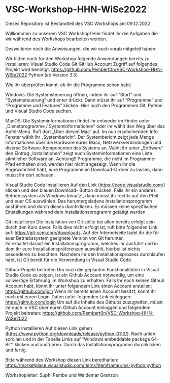 # VSC-Workshop-HHN-WiSe2022
Dieses Repository ist Bestandteil des VSC Workshops am 09.12.2022

Willkommen zu unserem VSC Workshop!
Hier findet ihr die Aufgaben die wir während des Workshops bearbeiten werden.

Desweiteren noch die Anweisungen, die wir euch vorab mitgeteil haben:

Wir bitten euch für den Workshop folgende Anwendungen bereits zu installieren:
Visual Studio Code
Git
GitHub Account
Zugriff auf folgendes Projekt wird benötigt: https://github.com/Pembert0n/VSC-Workshop-HHN-WiSe2022
Python (ab Version 3.5)

Wie ihr überprüfen könnt, ob ihr die Programme schon habt:

Windows:  Die Systemsteuerung öffnen, indem ihr auf “Start” und “Systemsteuerung” und enter drückt. Dann müsst ihr auf “Programme” und “Programme und Features” klicken. 
Hier nach den Programmen Git, Python und Visual Studio Code suchen.

MacOS: Die Systeminformationen findet ihr entweder im Finder unter „Dienstprogramme / Systeminformationen“ oder ihr wählt den Weg über das Apfel-Menü. 
Ruft dort „Über diesen Mac“ auf. Im nun erscheinenden Info-Fenster wählt ihr „Systembericht“. 
Der Systembericht zeigt jede Menge Informationen über die Hardware eures Macs, Netzwerkverbindungen und diverse Software-Komponenten des Systems an. 
Wählt ihr unter „Software“ den Eintrag „Installationen“ zeigt euch Systeminformationen eine Liste sämtlicher Software an. 
Achtung!! Programme, die nicht im Programme-Pfad enthalten sind, werden hier nicht angezeigt. 
Wenn ihr die Angewohnheit habt, eure Programme im Download-Ordner zu lassen, dann müsst ihr dort schauen.

Visual Studio Code Installieren
Auf den Link (https://code.visualstudio.com/) klicken und den blauen Download- Button drücken. 
Falls ihr ein anderes Betriebssystem als Windows benutzt, dann müsst ihr rechts auf den Pfeil und euer OS auswählen. 
Das heruntergeladene Installationsprogramm ausführen und durch dieses durchklicken. 
Es müssen keine spezifischen Einstellungen während dem Installationsprogramm getätigt werden.


Git installieren
Die Installation von Git sollte bei allen bereits erfolgt sein durch den Kurs davor. 
Falls dies nicht erfolgt ist, ruft bitte folgenden Link auf: https://git-scm.com/downloads.
Auf der Internetseite ladet ihr die für euer Betriebssystem geeignete Version von Git herunter.  
Ihr erhaltet darauf ein Installationsprogramm, welches ihr ausführt und in dem ihr eure Installationspräferenzen auswählt, 
hierbei ist nichts besonderes zu beachten. Nachdem ihr den Installationsprozess durchlaufen habt, ist Git bereit für die Verwendung in Visual Studio Code.

Github-Projekt beitreten
Um euch die geplanten Funktionalitäten in Visual Studio Code zu zeigen, ist ein Github Account notwendig, um eine vollwertige Erfahrung im Workshop zu erhalten. 
Falls Ihr noch keinen Github Account habt, könnt ihr unter folgendem Link einen Account erstellen: https://github.com/join
Wenn ihr bereits einen Account besitzt, könnt ihr euch mit euren Login-Daten unter folgenden Link einloggen: https://github.com/login
Um auf die Inhalte des Githubs zuzugreifen, müsst ihr euch in VSC über euren Github Account einloggen 
und folgendem Projekt beitreten: https://github.com/Pembert0n/VSC-Workshop-HHN-WiSe2022

Python installieren
Auf diesen Link gehen (https://www.python.org/downloads/release/python-3110/). 
Nach unten scrollen und in der Tabelle Links auf “Windows embeddable package 64-Bit'' klicken und ausführen. 
Durch das Installationsprogramm durchklicken und fertig.

Bitte während des Workshop diesen Link bereithalten:
https://marketplace.visualstudio.com/items?itemName=ms-python.python

Workshopleiter: Suphi Pembe und Waldemar Granson































































